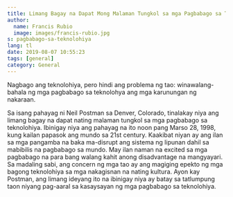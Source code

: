 ```yaml
---
title: Limang Bagay na Dapat Mong Malaman Tungkol sa mga Pagbabago sa Teknolohiya
author:
  name: Francis Rubio
  image: images/francis-rubio.jpg
s: pagbabago-sa-teknolohiya
lang: tl
date: 2019-08-07 10:55:23
tags: [general]
category: General
---
```

Nagbago ang teknolohiya, pero hindi ang problema ng tao: winawalang-bahala ng mga pagbabago sa teknolohya ang mga karunungan ng nakaraan.
<!--more-->

Sa isang pahayag ni Neil Postman sa Denver, Colorado, tinalakay niya ang limang bagay na dapat nating malaman tungkol sa mga pagbabago sa teknolohiya. Ibinigay niya ang pahayag na ito noon pang Marso 28, 1998, kung kailan papasok ang mundo sa 21st century. Kaakibat niyan ay ang ilan sa mga pangamba na baka ma-disrupt ang sistema ng lipunan dahil sa mabibilis na pagbabago sa mundo. May ilan naman na excited sa mga pagbabago na para bang walang kahit anong disadvantage na mangyayari. Sa madaling sabi, ang concern ng mga tao ay ang magiging epekto ng mga bagong teknolohiya sa mga nakagisnan na nating kultura. Ayon kay Postman, ang limang ideyang ito na ibinigay niya ay batay sa tatlumpung taon niyang pag-aaral sa kasaysayan ng mga pagbabago sa teknolohiya.